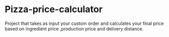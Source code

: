 # Pizza-price-calculator
Project that takes as input your custom order and calculates your final price based on ingredient price ,production price and delivery distance.
